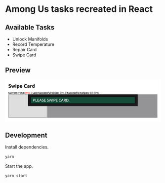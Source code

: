 # Among Us tasks recreated in React

## Available Tasks

* Unlock Manifolds
* Record Temperature
* Repair Card
* Swipe Card

## Preview
![Swipe Card Preview](./swipe-card-preview.png)

## Development

Install dependencies.

```sh
yarn
```

Start the app.

```sh
yarn start
```
